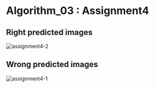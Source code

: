 # Algorithm_03 : Assignment4
## Right predicted images
![assignment4-2](https://user-images.githubusercontent.com/61967756/83103051-e0a92c80-a0f0-11ea-8083-f4f2fe9aa9e0.png)
## Wrong predicted images
![assignment4-1](https://user-images.githubusercontent.com/61967756/83103069-e999fe00-a0f0-11ea-88c8-2abd0893d3e4.png)
